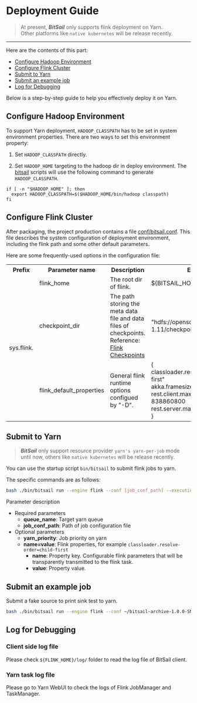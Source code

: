 # Deployment Guide

> At present, ***BitSail*** only supports flink deployment on Yarn.<br>
Other platforms like `native kubernetes` will be release recently.

-----

Here are the contents of this part:

 - [Configure Hadoop Environment](#jump_configure_hadoop)
 - [Configure Flink Cluster](#jump_configure_flink)
 - [Submit to Yarn](#jump_submit_to_yarn)
 - [Submit an example job](#jump_submit_example)
 - [Log for Debugging](#jump_log)

Below is a step-by-step guide to help you effectively deploy it on Yarn.

## <span id="jump_configure_hadoop">Configure Hadoop Environment</span>


To support Yarn deployment, `HADOOP_CLASSPATH` has to be set in system environment properties. There are two ways to set this environment property:

1. Set `HADOOP_CLASSPATH` directly.

2. Set `HADOOP_HOME` targeting to the hadoop dir in deploy environment. The [bitsail](https://github.com/bytedance/bitsail/blob/master/bitsail-dist/src/main/archive/bin/bitsail) scripts will use the following command to generate `HADOOP_CLASSPATH`.

  ```shell
  if [ -n "$HADOOP_HOME" ]; then
    export HADOOP_CLASSPATH=$($HADOOP_HOME/bin/hadoop classpath)
  fi
  ```

## <span id="jump_configure_flink">Configure Flink Cluster</span>

After packaging, the project production contains a file [conf/bitsail.conf](https://github.com/bytedance/bitsail/blob/master/bitsail-dist/src/main/resources/bitsail.conf).
This file describes the system configuration of deployment environment, including the flink path and some other default parameters.

Here are some frequently-used options in the configuration file:


<table>
  <tr>
    <th>Prefix</th>
    <th>Parameter name</th>
    <th>Description</th>
    <th>Example</th>
  </tr>
    
  <tr>
    <td rowspan="3">sys.flink.</td>
    <td>flink_home</td>
    <td>The root dir of flink.</td>
    <td>${BITSAIL_HOME}/embedded/flink</td>
  </tr>

  <tr>
    <td>checkpoint_dir</td>
    <td>The path storing the meta data file and data files of checkpoints.<br/>Reference: <a href="https://nightlies.apache.org/flink/flink-docs-master/docs/ops/state/checkpoints/">Flink Checkpoints</a></td>
    <td>"hdfs://opensource/bitsail/flink-1.11/checkpoints/"</td>
  </tr>

  <tr>
    <td>flink_default_properties</td>
    <td>General flink runtime options configued by "-D".</td>
    <td>{<br/>
        classloader.resolve-order: "child-first"<br/>
        akka.framesize: "838860800b"<br/>
        rest.client.max-content-length: 838860800<br/>
        rest.server.max-content-len<br/>}
    </td>
  </tr>
</table>


## <span id="jump_submit_to_yarn">Submit to Yarn</span>

> ***BitSail*** only support resource provider `yarn's yarn-per-job` mode until now, others like `native kubernetes` will be release recently.

You can use the startup script `bin/bitsail` to submit flink jobs to yarn.

The specific commands are as follows:


``` bash
bash ./bin/bitsail run --engine flink --conf [job_conf_path] --execution-mode run --queue [queue_name] --deployment-mode yarn-per-job [--priority [yarn_priority] -p/--props [name=value]] 
```

Parameter description

* Required parameters
    * **queue_name**: Target yarn queue
    * **job_conf_path**: Path of job configuration file
* Optional parameters
    * **yarn_priority**: Job priority on yarn
    * **name=value**: Flink properties, for example `classloader.resolve-order=child-first`
        * **name**: Property key. Configurable flink parameters that will be transparently transmitted to the flink task.
        * **value**: Property value.

## <span id="jump_submit_example">Submit an example job</span>
Submit a fake source to print sink test to yarn.
``` bash
bash ./bin/bitsail run --engine flink --conf ~/bitsail-archive-1.0.0-SNAPSHOT/examples/Fake_Print_Example.json --execution-mode run -p 1=1  --deployment-mode yarn-per-job  --queue default
```

## <span id="jump_log">Log for Debugging</span>

### Client side log file
Please check `${FLINK_HOME}/log/` folder to read the log file of BitSail client.

### Yarn task log file
Please go to Yarn WebUI to check the logs of Flink JobManager and TaskManager.
